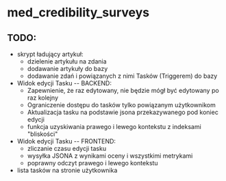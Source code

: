 # med_credibility_surveys

## TODO:
* skrypt ładujący artykuł:
  * dzielenie artykułu na zdania
  * dodawanie artykuły do bazy
  * dodawanie zdań i powiązanych z nimi Tasków (Triggerem) do bazy
* Widok edycji Tasku
-- BACKEND:
  * Zapewnienie, że raz edytowany, nie będzie mógł być edytowany po raz kolejny
  * Ograniczenie dostępu do tasków tylko powiązanym użytkownikom
  * Aktualizacja tasku na podstawie jsona przekazywanego pod koniec edycji
  * funkcja uzyskiwania prawego i lewego kontekstu z indeksami "bliskości"
* Widok edycji Tasku -- FRONTEND:
  * zliczanie czasu edycji tasku
  * wysyłka JSONA z wynikami oceny i wszystkimi metrykami
  * poprawny odczyt prawego i lewego kontekstu
* lista tasków na stronie użytkownika


  
